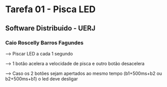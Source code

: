 # Tarefa 01 - Pisca LED
## Software Distribuido - UERJ 
### Caio Roscelly Barros Fagundes

--> Piscar LED a cada 1 segundo

--> 1 botão acelera a velocidade de pisca e outro botão desacelera

--> Caso os 2 botões sejam apertados ao mesmo tempo (b1+500ms+b2 ou b2+500ms+b1) o led deve desligar
